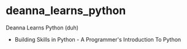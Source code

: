# deanna_learns_python
Deanna Learns Python (duh)

- Building Skills in Python - A Programmer's Introduction To Python 